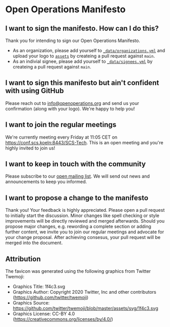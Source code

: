 # Open Operations Manifesto

## I want to sign the manifesto. How can I do this?

Thank you for intending to sign our Open Operations Manifesto.

- As an organization, please add yourself to [`_data/organizations.yml`](https://github.com/SovereignCloudStack/open-operations-manifesto/blob/main/_data/organizations.yml) and upload your logo to [`assets`](https://github.com/SovereignCloudStack/open-operations-manifesto/tree/main/assets) by createing a pull request against `main`.
- As an indivial signee, please add yourself to [`_data/signees.yml`](https://github.com/SovereignCloudStack/open-operations-manifesto/blob/main/_data/signees.yml) by createing a pull request against `main`.

## I want to sign this manifesto but ain't confident with using GitHub

Please reach out to <info@openoperations.org> and send us your confirmation (along with your logo). We're happy to help you!

## I want to join the regular meetings

We're currently meeting every Friday at 11:05 CET on <https://conf.scs.koeln:8443/SCS-Tech>. This is an open meeting and you're highly invited to join us!

## I want to keep in touch with the community

Please subscribe to our [open mailing list](https://scs.sovereignit.de/mailman3/postorius/lists/list.openoperations.org/). We will send out news and announcements to keep you informed.

## I want to propose a change to the manifesto

Thank you! Your feedback is highly appreciated. Please open a pull request to initially start the discussion. Minor changes like spell checking or style improvements will be directly reviewed and merged afterwards. Should you propose major changes, e.g. rewording a complete section or adding further content, we invite you to join our regular meetings and advocate for your change proposal. After achieving consesus, your pull request will be merged into the document.

## Attribution

The favicon was generated using the following graphics from Twitter Twemoji:

- Graphics Title: 1f4c3.svg
- Graphics Author: Copyright 2020 Twitter, Inc and other contributors (https://github.com/twitter/twemoji)
- Graphics Source: https://github.com/twitter/twemoji/blob/master/assets/svg/1f4c3.svg
- Graphics License: CC-BY 4.0 (https://creativecommons.org/licenses/by/4.0/)
